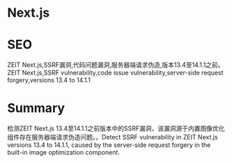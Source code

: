 # Next.js
# SEO
ZEIT Next.js,SSRF漏洞,代码问题漏洞,服务器端请求伪造,版本13.4至14.1.1之前。ZEIT Next.js,SSRF vulnerability,code issue vulnerability,server-side request forgery,versions 13.4 to 14.1.1
# Summary
检测ZEIT Next.js 13.4至14.1.1之前版本中的SSRF漏洞，该漏洞源于内置图像优化组件存在服务器端请求伪造问题。。Detect SSRF vulnerability in ZEIT Next.js versions 13.4 to 14.1.1, caused by the server-side request forgery in the built-in image optimization component.
